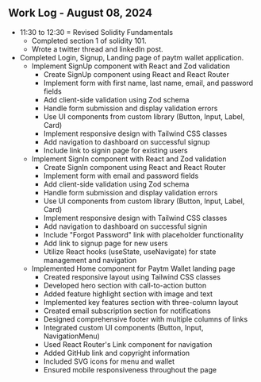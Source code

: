 ## Work Log - August 08, 2024

- 11:30 to 12:30 = Revised Solidity Fundamentals
    - Completed section 1 of solidity 101.
    - Wrote a twitter thread and linkedIn post.
- Completed Login, Signup, Landing page of paytm wallet application.
    - Implement SignUp component with React and Zod validation
        - Create SignUp component using React and React Router
        - Implement form with first name, last name, email, and password fields
        - Add client-side validation using Zod schema
        - Handle form submission and display validation errors
        - Use UI components from custom library (Button, Input, Label, Card)
        - Implement responsive design with Tailwind CSS classes
        - Add navigation to dashboard on successful signup
        - Include link to signin page for existing users
    - Implement SignIn component with React and Zod validation
        - Create SignIn component using React and React Router
        - Implement form with email and password fields
        - Add client-side validation using Zod schema
        - Handle form submission and display validation errors
        - Use UI components from custom library (Button, Input, Label, Card)
        - Implement responsive design with Tailwind CSS classes
        - Add navigation to dashboard on successful signin
        - Include "Forgot Password" link with placeholder functionality
        - Add link to signup page for new users
        - Utilize React hooks (useState, useNavigate) for state management and navigation
    - Implemented Home component for Paytm Wallet landing page
        - Created responsive layout using Tailwind CSS classes
        - Developed hero section with call-to-action button
        - Added feature highlight section with image and text
        - Implemented key features section with three-column layout
        - Created email subscription section for notifications
        - Designed comprehensive footer with multiple columns of links
        - Integrated custom UI components (Button, Input, NavigationMenu)
        - Used React Router's Link component for navigation
        - Added GitHub link and copyright information
        - Included SVG icons for menu and wallet
        - Ensured mobile responsiveness throughout the page